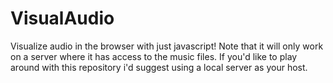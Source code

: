 # VisualAudio
Visualize audio in the browser with just javascript!
Note that it will only work on a server where it has access to the music files. 
If you'd like to play around with this repository i'd suggest using a local server as your host.
